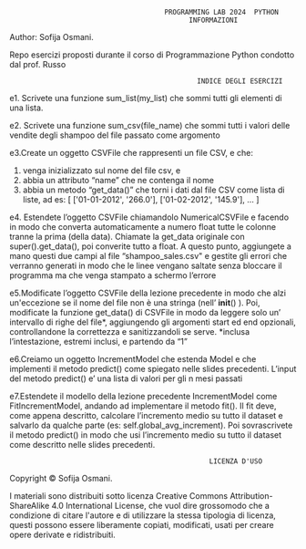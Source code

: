                                           PROGRAMMING LAB 2024  PYTHON
                                                INFORMAZIONI
                                                
Author: Sofija Osmani.

Repo  esercizi proposti durante il corso di Programmazione Python condotto dal prof. Russo

                                                  INDICE DEGLI ESERCIZI
e1. Scrivete una funzione sum_list(my_list) che sommi tutti gli elementi di una lista.

e2. Scrivete una funzione sum_csv(file_name) che sommi tutti i valori delle vendite degli shampoo del file passato come argomento

e3.Create un oggetto CSVFile che rappresenti un file CSV, e che:

1) venga inizializzato sul nome del file csv, e
2) abbia un attributo “name” che ne contenga il nome
3) abbia un metodo “get_data()” che torni i dati dal file CSV come lista di liste, 
ad es: [ ['01-01-2012', '266.0'], ['01-02-2012', '145.9'], ... ]

e4. Estendete l’oggetto CSVFile chiamandolo NumericalCSVFile e facendo in modo che converta automaticamente a numero float tutte le colonne tranne la prima (della data). 
Chiamate la get_data originale con super().get_data(), poi converite tutto a float.
A questo punto, aggiungete a mano questi due campi al file “shampoo_sales.csv" e gestite gli errori che verranno generati in modo che le linee vengano saltate senza 
bloccare il programma ma che venga stampato a schermo l’errore

e5.Modificate l’oggetto CSVFile della lezione precedente in modo che alzi un'eccezione se il nome del file non è una stringa (nell’ __init__() ).
Poi, modificate la funzione get_data() di CSVFile in modo da leggere solo un’ intervallo di righe del file*, aggiungendo gli argomenti start ed end
opzionali, controllandone la correttezza e sanitizzandoli se serve.     *inclusa l’intestazione, estremi inclusi, e partendo da “1”

e6.Creiamo un oggetto IncrementModel che estenda Model e che implementi il metodo predict() come spiegato nelle slides precedenti.
L’input del metodo predict() e’ una lista di valori per gli n mesi passati

e7.Estendete il modello della lezione precedente IncrementModel come FitIncrementModel, andando ad implementare il metodo fit().
Il fit deve, come appena descritto, calcolare l’incremento medio su tutto il dataset e salvarlo da qualche parte (es: self.global_avg_increment).
Poi sovrascrivete il metodo predict() in modo che usi l’incremento medio su tutto il dataset come descritto nelle slides precedenti.



    
                                                     LICENZA D'USO
Copyright © Sofija Osmani.

I materiali sono distribuiti sotto licenza Creative Commons Attribution-ShareAlike 4.0 International License, che vuol dire grossomodo che a condizione di citare l'autore e di utilizzare la stessa tipologia di licenza, questi possono essere liberamente copiati, modificati, usati per creare opere derivate e ridistribuiti.


                 

